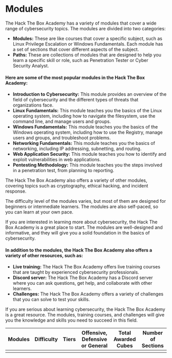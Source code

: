 # Modules

The Hack The Box Academy has a variety of modules that cover a wide range of cybersecurity topics. The modules are divided into two categories:

- **Modules:** These are like courses that cover a specific subject, such as Linux Privilege Escalation or Windows Fundamentals. Each module has a set of sections that cover different aspects of the subject.
- **Paths:** These are collections of modules that are designed to help you learn a specific skill or role, such as Penetration Tester or Cyber Security Analyst.

#### Here are some of the most popular modules in the Hack The Box Academy:

- **Introduction to Cybersecurity:** This module provides an overview of the field of cybersecurity and the different types of threats that organizations face.
- **Linux Fundamentals:** This module teaches you the basics of the Linux operating system, including how to navigate the filesystem, use the command line, and manage users and groups.
- **Windows Fundamentals:** This module teaches you the basics of the Windows operating system, including how to use the Registry, manage users and groups, and troubleshoot problems.
- **Networking Fundamentals:** This module teaches you the basics of networking, including IP addressing, subnetting, and routing.
- **Web Application Security:** This module teaches you how to identify and exploit vulnerabilities in web applications.
- **Pentesting Methodology:** This module teaches you the steps involved in a penetration test, from planning to reporting.

The Hack The Box Academy also offers a variety of other modules, covering topics such as cryptography, ethical hacking, and incident response.

The difficulty level of the modules varies, but most of them are designed for beginners or intermediate learners. The modules are also self-paced, so you can learn at your own pace.

If you are interested in learning more about cybersecurity, the Hack The Box Academy is a great place to start. The modules are well-designed and informative, and they will give you a solid foundation in the basics of cybersecurity.

#### In addition to the modules, the Hack The Box Academy also offers a variety of other resources, such as:

- **Live training:** The Hack The Box Academy offers live training courses that are taught by experienced cybersecurity professionals.
- **Discord server:** The Hack The Box Academy has a Discord server where you can ask questions, get help, and collaborate with other learners.
- **Challenges:** The Hack The Box Academy offers a variety of challenges that you can solve to test your skills.

If you are serious about learning cybersecurity, the Hack The Box Academy is a great resource. The modules, training courses, and challenges will give you the knowledge and skills you need to succeed in this field.

| Modules | Difficulty | Tiers | Offensive, Defensive or General | Total Awarded Cubes | Number of Sections | 
| ------- | ---------- | ----- | ------------------------------- | ------------------- | ------------------ |
|         |            |       |                                 |                     |                    |